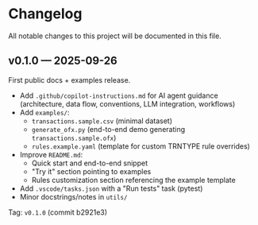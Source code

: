 # Changelog

All notable changes to this project will be documented in this file.

## v0.1.0 — 2025-09-26

First public docs + examples release.

- Add `.github/copilot-instructions.md` for AI agent guidance (architecture, data flow, conventions, LLM integration, workflows)
- Add `examples/`:
  - `transactions.sample.csv` (minimal dataset)
  - `generate_ofx.py` (end-to-end demo generating `transactions.sample.ofx`)
  - `rules.example.yaml` (template for custom TRNTYPE rule overrides)
- Improve `README.md`:
  - Quick start and end-to-end snippet
  - "Try it" section pointing to examples
  - Rules customization section referencing the example template
- Add `.vscode/tasks.json` with a "Run tests" task (pytest)
- Minor docstrings/notes in `utils/`

Tag: `v0.1.0` (commit b2921e3)

